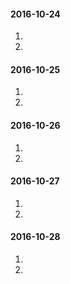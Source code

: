 #### 2016-10-24
1.
2.
#### 2016-10-25
1.
2.
#### 2016-10-26
1.
2.
#### 2016-10-27
1.
2.
#### 2016-10-28
1.
2.

